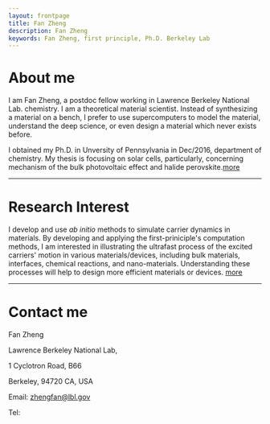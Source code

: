 ```yaml
---
layout: frontpage
title: Fan Zheng
description: Fan Zheng
keywords: Fan Zheng, first principle, Ph.D. Berkeley Lab
---
```


# About me

I am Fan Zheng, a postdoc fellow working in Lawrence Berkeley National Lab.
chemistry. I am a theoretical material scientist. Instead of synthesizing 
a material on a bench, I prefer to use supercomputers to model the material, 
understand the deep science, or even design a material which never exists before.

I obtained my Ph.D. in Unversity of Pennsylvania in Dec/2016, department of
chemistry. My thesis is focusing on solar cells, particularly, concerning 
mechanism of the bulk photovoltaic effect and halide perovskite.[more](/pages/cv.md)

---
# Research Interest

I develop and use *ab initio* methods to simulate carrier dynamics in materials. 
By developing and applying the first-priniciple's computation methods, I am 
interested in illustrating the ultrafast process of the excited carriers' 
motion in various materials/devices, including bulk materials, interfaces, 
chemical reactions, and nano-materials. Understanding these processes will 
help to design more efficient materials or devices. [more](/pages/research.md)

---
# Contact me

Fan Zheng

Lawrence Berkeley National Lab,

1 Cyclotron Road, B66 

Berkeley, 94720 CA, USA

Email: zhengfan@lbl.gov

Tel: 
